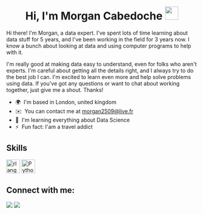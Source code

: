 <h1 align="center"><b>Hi, I'm Morgan Cabedoche</b> <img src="https://media.giphy.com/media/hvRJCLFzcasrR4ia7z/giphy.gif" width="35"></h1>


Hi there! I'm Morgan, a data expert. I've spent lots of time learning about data stuff for 5 years, and I've been working in the field for 3 years now. I know a bunch about looking at data and using computer programs to help with it.

I'm really good at making data easy to understand, even for folks who aren't experts. I'm careful about getting all the details right, and I always try to do the best job I can. I'm excited to learn even more and help solve problems using data. If you've got any questions or want to chat about working together, just give me a shout. Thanks!

* 🌍  I'm based in London, united kingdom
* ✉️  You can contact me at [morgan2509@live.fr](mailto:morgan2509@live.fr)
* 🧠  I'm learning everything about Data Science
* ⚡  Fun fact: I'am a travel addict

## Skills

<p align="left">
<a href="https://www.r-project.org/" target="_blank" rel="noreferrer"><img src="https://raw.githubusercontent.com/danielcranney/readme-generator/main/public/icons/skills/rlang-colored.svg" width="36" height="36" alt="rlang" /></a>
<a href="https://www.python.org/" target="_blank" rel="noreferrer"><img src="https://raw.githubusercontent.com/danielcranney/readme-generator/main/public/icons/skills/python-colored.svg" width="36" height="36" alt="Python" /></a>
</p>

## Connect with me:

<p align = "center">

[<img src ="https://img.shields.io/badge/website-%23.svg?&style=for-the-badge&logo=www&logoColor=white%22&color=black ">](https://morgancab.github.io/)
[<img src="https://img.shields.io/badge/linkedin-%2312100E.svg?&style=for-the-badge&logo=linkedin&logoColor=white&color=black" />](https://www.linkedin.com/in/morgancab/?locale=en_US)


